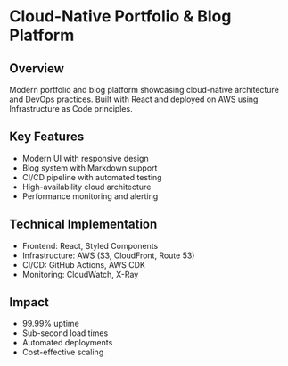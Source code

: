 # Cloud-Native Portfolio & Blog Platform

## Overview
Modern portfolio and blog platform showcasing cloud-native architecture and DevOps practices. Built with React and deployed on AWS using Infrastructure as Code principles.

## Key Features
- Modern UI with responsive design
- Blog system with Markdown support
- CI/CD pipeline with automated testing
- High-availability cloud architecture
- Performance monitoring and alerting

## Technical Implementation
- Frontend: React, Styled Components
- Infrastructure: AWS (S3, CloudFront, Route 53)
- CI/CD: GitHub Actions, AWS CDK
- Monitoring: CloudWatch, X-Ray

## Impact
- 99.99% uptime
- Sub-second load times
- Automated deployments
- Cost-effective scaling 